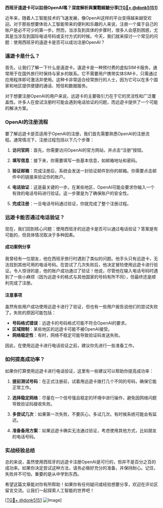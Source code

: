**西班牙遠遊卡可以註冊OpenAI嗎？深度解析與實戰經驗分享[[TG💪+ @donk5151](https://t.me/s/donk5151)]**

近年来，随着人工智能技术的飞速发展，像OpenAI这样的平台变得越来越受欢迎。对于那些想要体验人工智能带来的便利和乐趣的人来说，注册一个属于自己的账户是必不可少的第一步。然而，当涉及到具体的步骤时，很多人会感到困惑，尤其是当涉及到国际电话号码或支付方式的时候。今天，我们就来探讨一个常见的问题：使用西班牙的遠遊卡是否可以成功注册OpenAI？

### 遠遊卡是什么？

首先，让我们了解一下什么是遠遊卡。遠遊卡是一种预付费的虚拟SIM卡服务，通常用于在国外旅行时保持与家乡的联系。它不需要用户携带实体SIM卡，只需通过应用程序即可激活并使用。这种卡非常适合经常旅行的人士，因为它可以在多个国家和地区提供便捷的通话、短信和数据服务。

对于想要注册OpenAI的用户来说，远遊卡的主要吸引力在于它的灵活性和广泛覆盖性。许多人在尝试注册时可能会遇到电话验证的问题，而远遊卡提供了一个可能的解决方案。

### OpenAI的注册流程

要了解远遊卡是否适用于OpenAI的注册，我们首先需要熟悉OpenAI的注册流程。通常情况下，注册过程包括以下几个步骤：

1. **访问官网**：首先，你需要访问OpenAI的官方网站，并点击“注册”按钮。
   
2. **填写信息**：接下来，你需要填写一些基本信息，如邮箱地址和密码。

3. **验证邮箱**：完成注册后，系统会发送一封验证邮件到你的邮箱。你需要点击邮件中的链接来验证你的账户。

4. **电话验证**：这是最关键的一步。在某些地区，OpenAI可能会要求你输入一个有效的电话号码进行验证。这一步骤是为了确保账户的安全性。

5. **完成注册**：一旦电话号码通过验证，你就完成了整个注册过程。

### 远遊卡能否通过电话验证？

现在，我们回到核心问题：使用西班牙的远遊卡是否可以通过电话验证？答案是有可能的，但具体情况取决于多种因素。

#### 成功案例分享

我曾经有一位朋友，他在西班牙旅行时遇到了类似的问题。他手头只有远遊卡，无法找到其他可用的电话号码。在尝试了几次失败后，他决定冒险使用远遊卡进行验证。令人惊讶的是，他的账户成功通过了验证！他说，尽管他在输入电话号码时遇到了一些小麻烦（因为远遊卡的格式与其他国家的号码有所不同），但最终还是顺利完成了注册。

#### 注意事项

虽然有些用户成功使用远遊卡进行了验证，但也有一些用户报告说他们的尝试失败了。失败的原因可能包括：

- **号码格式错误**：远遊卡的号码格式可能不符合OpenAI的要求。
- **区域限制**：某些地区的远遊卡可能不被OpenAI接受。
- **网络稳定性**：有时，网络不稳定可能导致验证码发送失败。

因此，在使用远遊卡进行电话验证之前，建议你先进行一些准备工作。

### 如何提高成功率？

如果你打算使用远遊卡进行电话验证，这里有一些建议可以帮助你提高成功率：

1. **提前测试号码**：在正式注册前，试着用远遊卡拨打几个不同的号码，确保它能正常工作。

2. **选择稳定网络**：尽量在一个信号强且稳定的环境中进行操作，避免因网络问题导致验证码接收失败。

3. **多尝试几次**：如果第一次失败，不要灰心，多试几次。有时候系统可能会有延迟。

4. **准备备用方案**：如果远遊卡确实无法通过验证，考虑使用其他方式，比如朋友的电话号码。

### 实战经验总结

总的来说，虽然使用西班牙的远遊卡注册OpenAI是可行的，但并不是百分之百的成功率。如果你决定尝试这种方法，请务必做好充分的准备，并保持耐心。记住，失败并不可怕，重要的是从中学到东西。

希望这篇文章能对你有所帮助！如果你有任何疑问或经验想要分享，欢迎在评论区留言交流。让我们一起探索人工智能的世界吧！

[[TG💪+ @donk5151](https://t.me/s/donk5151) ![Image](https://i.postimg.cc/rwNCRYN7/Snipaste-2025-04-30-17-27-05.png)]